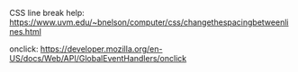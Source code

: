 CSS line break help: 
https://www.uvm.edu/~bnelson/computer/css/changethespacingbetweenlines.html

onclick: https://developer.mozilla.org/en-US/docs/Web/API/GlobalEventHandlers/onclick

